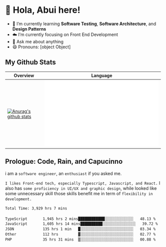 # 👋 Hola, Abui here!

- 🌱 I’m currently learning **Software Testing**, **Software Architecture**, and **Design Patterns**
- ☁️ I’m currently focusing on Front End Development
- 💬 Ask me about anything
- 😄 Pronouns: [object Object]

## My Github Stats

| Overview | Language |
| --- | --- |
|[![Anurag's github stats](https://github-readme-stats.vercel.app/api?username=abui-am&count_private=true)](https://github.com/anuraghazra/github-readme-stats)|![Language](https://raw.githubusercontent.com/abui-am/stats/c6455f656dfce7acd3951e5ec5b25d72af0b2ee3/generated/languages.svg)|

## Prologue: Code, Rain, and Capucinno
i am a `software engineer`, an `enthusiast` if you asked me. 

`I likes Front-end tech, especially Typescript, Javascript, and React.` I also has `some proficiency in UI/UX and graphic design`, while looked like some unnecessary skill those skills benefit me in term of `flexibility in development.`


<!--START_SECTION:waka-->

```txt
Total Time: 3,929 hrs 7 mins

TypeScript       1,945 hrs 2 mins████████████░░░░░░░░░░░░░   48.13 %
JavaScript       1,605 hrs 14 mins██████████░░░░░░░░░░░░░░░   39.72 %
JSON             135 hrs 1 min   █░░░░░░░░░░░░░░░░░░░░░░░░   03.34 %
Other            112 hrs         ▓░░░░░░░░░░░░░░░░░░░░░░░░   02.77 %
PHP              35 hrs 31 mins  ▒░░░░░░░░░░░░░░░░░░░░░░░░   00.88 %
```

<!--END_SECTION:waka-->
